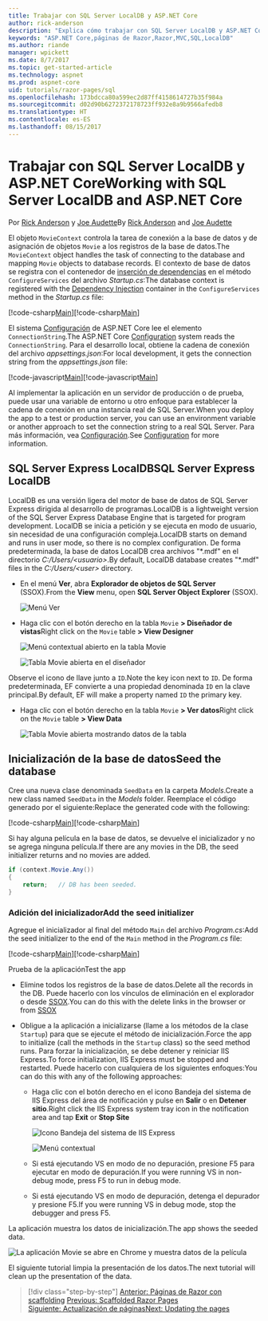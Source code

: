 ```yaml
---
title: Trabajar con SQL Server LocalDB y ASP.NET Core
author: rick-anderson
description: "Explica cómo trabajar con SQL Server LocalDB y ASP.NET Core."
keywords: "ASP.NET Core,páginas de Razor,Razor,MVC,SQL,LocalDB"
ms.author: riande
manager: wpickett
ms.date: 8/7/2017
ms.topic: get-started-article
ms.technology: aspnet
ms.prod: aspnet-core
uid: tutorials/razor-pages/sql
ms.openlocfilehash: 173bdcca80a599ec2d87ff4158614727b35f984a
ms.sourcegitcommit: d02d90b6272372178723ff932e8a9b9566afedb8
ms.translationtype: HT
ms.contentlocale: es-ES
ms.lasthandoff: 08/15/2017
---
```

# <a name="working-with-sql-server-localdb-and-aspnet-core"></a><span data-ttu-id="25b6d-104">Trabajar con SQL Server LocalDB y ASP.NET Core</span><span class="sxs-lookup"><span data-stu-id="25b6d-104">Working with SQL Server LocalDB and ASP.NET Core</span></span>

<span data-ttu-id="25b6d-105">Por [Rick Anderson](https://twitter.com/RickAndMSFT) y [Joe Audette](https://twitter.com/joeaudette)</span><span class="sxs-lookup"><span data-stu-id="25b6d-105">By [Rick Anderson](https://twitter.com/RickAndMSFT) and [Joe Audette](https://twitter.com/joeaudette)</span></span> 

<span data-ttu-id="25b6d-106">El objeto `MovieContext` controla la tarea de conexión a la base de datos y de asignación de objetos `Movie` a los registros de la base de datos.</span><span class="sxs-lookup"><span data-stu-id="25b6d-106">The `MovieContext` object handles the task of connecting to the database and mapping `Movie` objects to database records.</span></span> <span data-ttu-id="25b6d-107">El contexto de base de datos se registra con el contenedor de [inserción de dependencias](xref:fundamentals/dependency-injection) en el método `ConfigureServices` del archivo *Startup.cs*:</span><span class="sxs-lookup"><span data-stu-id="25b6d-107">The database context is registered with the [Dependency Injection](xref:fundamentals/dependency-injection) container in the `ConfigureServices` method in the *Startup.cs* file:</span></span>

<span data-ttu-id="25b6d-108">[!code-csharp[Main](razor-pages-start/sample/RazorPagesMovie/Startup.cs?name=snippet_ConfigureServices&highlight=6-7)]</span><span class="sxs-lookup"><span data-stu-id="25b6d-108">[!code-csharp[Main](razor-pages-start/sample/RazorPagesMovie/Startup.cs?name=snippet_ConfigureServices&highlight=6-7)]</span></span>

<span data-ttu-id="25b6d-109">El sistema [Configuración](xref:fundamentals/configuration) de ASP.NET Core lee el elemento `ConnectionString`.</span><span class="sxs-lookup"><span data-stu-id="25b6d-109">The ASP.NET Core [Configuration](xref:fundamentals/configuration) system reads the `ConnectionString`.</span></span> <span data-ttu-id="25b6d-110">Para el desarrollo local, obtiene la cadena de conexión del archivo *appsettings.json*:</span><span class="sxs-lookup"><span data-stu-id="25b6d-110">For local development, it gets the connection string from the *appsettings.json* file:</span></span>

<span data-ttu-id="25b6d-111">[!code-javascript[Main](razor-pages-start/sample/RazorPagesMovie/appsettings.json?highlight=2&range=8-10)]</span><span class="sxs-lookup"><span data-stu-id="25b6d-111">[!code-javascript[Main](razor-pages-start/sample/RazorPagesMovie/appsettings.json?highlight=2&range=8-10)]</span></span>

<span data-ttu-id="25b6d-112">Al implementar la aplicación en un servidor de producción o de prueba, puede usar una variable de entorno u otro enfoque para establecer la cadena de conexión en una instancia real de SQL Server.</span><span class="sxs-lookup"><span data-stu-id="25b6d-112">When you deploy the app to a test or production server, you can use an environment variable or another approach to set the connection string to a real SQL Server.</span></span> <span data-ttu-id="25b6d-113">Para más información, vea [Configuración](xref:fundamentals/configuration).</span><span class="sxs-lookup"><span data-stu-id="25b6d-113">See [Configuration](xref:fundamentals/configuration) for more information.</span></span>

## <a name="sql-server-express-localdb"></a><span data-ttu-id="25b6d-114">SQL Server Express LocalDB</span><span class="sxs-lookup"><span data-stu-id="25b6d-114">SQL Server Express LocalDB</span></span>

<span data-ttu-id="25b6d-115">LocalDB es una versión ligera del motor de base de datos de SQL Server Express dirigida al desarrollo de programas.</span><span class="sxs-lookup"><span data-stu-id="25b6d-115">LocalDB is a lightweight version of the SQL Server Express Database Engine that is targeted for program development.</span></span> <span data-ttu-id="25b6d-116">LocalDB se inicia a petición y se ejecuta en modo de usuario, sin necesidad de una configuración compleja.</span><span class="sxs-lookup"><span data-stu-id="25b6d-116">LocalDB starts on demand and runs in user mode, so there is no complex configuration.</span></span> <span data-ttu-id="25b6d-117">De forma predeterminada, la base de datos LocalDB crea archivos "\*.mdf" en el directorio *C:/Users/\<usuario\>*.</span><span class="sxs-lookup"><span data-stu-id="25b6d-117">By default, LocalDB database creates "\*.mdf" files in the *C:/Users/\<user\>* directory.</span></span>

<a name="ssox"></a>
* <span data-ttu-id="25b6d-118">En el menú **Ver**, abra **Explorador de objetos de SQL Server** (SSOX).</span><span class="sxs-lookup"><span data-stu-id="25b6d-118">From the **View** menu, open **SQL Server Object Explorer** (SSOX).</span></span>

  ![Menú Ver](sql/_static/ssox.png)

* <span data-ttu-id="25b6d-120">Haga clic con el botón derecho en la tabla `Movie` **> Diseñador de vistas**</span><span class="sxs-lookup"><span data-stu-id="25b6d-120">Right click on the `Movie` table **> View Designer**</span></span>

  ![Menú contextual abierto en la tabla Movie](sql/_static/design.png)

  ![Tabla Movie abierta en el diseñador](sql/_static/dv.png)

<span data-ttu-id="25b6d-123">Observe el icono de llave junto a `ID`.</span><span class="sxs-lookup"><span data-stu-id="25b6d-123">Note the key icon next to `ID`.</span></span> <span data-ttu-id="25b6d-124">De forma predeterminada, EF convierte a una propiedad denominada `ID` en la clave principal.</span><span class="sxs-lookup"><span data-stu-id="25b6d-124">By default, EF will make a property named `ID` the primary key.</span></span>

* <span data-ttu-id="25b6d-125">Haga clic con el botón derecho en la tabla `Movie` **> Ver datos**</span><span class="sxs-lookup"><span data-stu-id="25b6d-125">Right click on the `Movie` table **> View Data**</span></span>

  ![Tabla Movie abierta mostrando datos de la tabla](sql/_static/vd22.png)

## <a name="seed-the-database"></a><span data-ttu-id="25b6d-127">Inicialización de la base de datos</span><span class="sxs-lookup"><span data-stu-id="25b6d-127">Seed the database</span></span>

<span data-ttu-id="25b6d-128">Cree una nueva clase denominada `SeedData` en la carpeta *Models*.</span><span class="sxs-lookup"><span data-stu-id="25b6d-128">Create a new class named `SeedData` in the *Models* folder.</span></span> <span data-ttu-id="25b6d-129">Reemplace el código generado por el siguiente:</span><span class="sxs-lookup"><span data-stu-id="25b6d-129">Replace the generated code with the following:</span></span>

<span data-ttu-id="25b6d-130">[!code-csharp[Main](razor-pages-start/sample/RazorPagesMovie/Models/SeedData.cs?name=snippet_1)]</span><span class="sxs-lookup"><span data-stu-id="25b6d-130">[!code-csharp[Main](razor-pages-start/sample/RazorPagesMovie/Models/SeedData.cs?name=snippet_1)]</span></span>

<span data-ttu-id="25b6d-131">Si hay alguna película en la base de datos, se devuelve el inicializador y no se agrega ninguna película.</span><span class="sxs-lookup"><span data-stu-id="25b6d-131">If there are any movies in the DB, the seed initializer returns and no movies are added.</span></span>

```csharp
if (context.Movie.Any())
{
    return;   // DB has been seeded.
}
```
<a name="si"></a>
### <a name="add-the-seed-initializer"></a><span data-ttu-id="25b6d-132">Adición del inicializador</span><span class="sxs-lookup"><span data-stu-id="25b6d-132">Add the seed initializer</span></span>

<span data-ttu-id="25b6d-133">Agregue el inicializador al final del método `Main` del archivo *Program.cs*:</span><span class="sxs-lookup"><span data-stu-id="25b6d-133">Add the seed initializer to the end of the `Main` method in the *Program.cs* file:</span></span>

<span data-ttu-id="25b6d-134">[!code-csharp[Main](razor-pages-start/sample/RazorPagesMovie/Program.cs?highlight=6,17-32)]</span><span class="sxs-lookup"><span data-stu-id="25b6d-134">[!code-csharp[Main](razor-pages-start/sample/RazorPagesMovie/Program.cs?highlight=6,17-32)]</span></span>

<span data-ttu-id="25b6d-135">Prueba de la aplicación</span><span class="sxs-lookup"><span data-stu-id="25b6d-135">Test the app</span></span>

* <span data-ttu-id="25b6d-136">Elimine todos los registros de la base de datos.</span><span class="sxs-lookup"><span data-stu-id="25b6d-136">Delete all the records in the DB.</span></span> <span data-ttu-id="25b6d-137">Puede hacerlo con los vínculos de eliminación en el explorador o desde [SSOX](xref:tutorials/razor-pages/new-field#ssox).</span><span class="sxs-lookup"><span data-stu-id="25b6d-137">You can do this with the delete links in the browser or from [SSOX](xref:tutorials/razor-pages/new-field#ssox)</span></span>
* <span data-ttu-id="25b6d-138">Obligue a la aplicación a inicializarse (llame a los métodos de la clase `Startup`) para que se ejecute el método de inicialización.</span><span class="sxs-lookup"><span data-stu-id="25b6d-138">Force the app to initialize (call the methods in the `Startup` class) so the seed method runs.</span></span> <span data-ttu-id="25b6d-139">Para forzar la inicialización, se debe detener y reiniciar IIS Express.</span><span class="sxs-lookup"><span data-stu-id="25b6d-139">To force initialization, IIS Express must be stopped and restarted.</span></span> <span data-ttu-id="25b6d-140">Puede hacerlo con cualquiera de los siguientes enfoques:</span><span class="sxs-lookup"><span data-stu-id="25b6d-140">You can do this with any of the following approaches:</span></span>

  * <span data-ttu-id="25b6d-141">Haga clic con el botón derecho en el icono Bandeja del sistema de IIS Express del área de notificación y pulse en **Salir** o en **Detener sitio**.</span><span class="sxs-lookup"><span data-stu-id="25b6d-141">Right click the IIS Express system tray icon in the notification area and tap **Exit** or **Stop Site**</span></span>

    ![Icono Bandeja del sistema de IIS Express](../first-mvc-app/working-with-sql/_static/iisExIcon.png)

    ![Menú contextual](sql/_static/stopIIS.png)

   * <span data-ttu-id="25b6d-144">Si está ejecutando VS en modo de no depuración, presione F5 para ejecutar en modo de depuración.</span><span class="sxs-lookup"><span data-stu-id="25b6d-144">If you were running VS in non-debug mode, press F5 to run in debug mode.</span></span>
   * <span data-ttu-id="25b6d-145">Si está ejecutando VS en modo de depuración, detenga el depurador y presione F5.</span><span class="sxs-lookup"><span data-stu-id="25b6d-145">If you were running VS in debug mode, stop the debugger and press F5.</span></span>
   
<span data-ttu-id="25b6d-146">La aplicación muestra los datos de inicialización.</span><span class="sxs-lookup"><span data-stu-id="25b6d-146">The app shows the seeded data.</span></span>

![La aplicación Movie se abre en Chrome y muestra datos de la película](sql/_static/m55.png)

<span data-ttu-id="25b6d-148">El siguiente tutorial limpia la presentación de los datos.</span><span class="sxs-lookup"><span data-stu-id="25b6d-148">The next tutorial will clean up the presentation of the data.</span></span>

>[!div class="step-by-step"]
<span data-ttu-id="25b6d-149">[Anterior: Páginas de Razor con scaffolding](xref:tutorials/razor-pages/page) </span><span class="sxs-lookup"><span data-stu-id="25b6d-149">[Previous: Scaffolded Razor Pages](xref:tutorials/razor-pages/page) </span></span>  
[<span data-ttu-id="25b6d-150">Siguiente: Actualización de páginas</span><span class="sxs-lookup"><span data-stu-id="25b6d-150">Next: Updating the pages</span></span>](xref:tutorials/razor-pages/da1)
